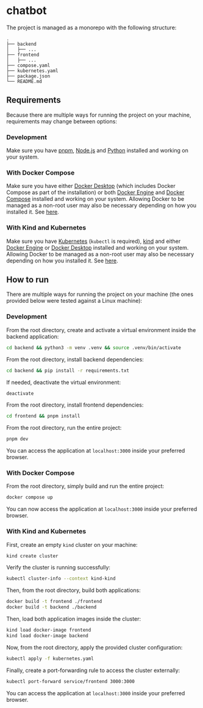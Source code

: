# chatbot
The project is managed as a monorepo with the following structure:
```
.
├── backend
│   ├── ...
├── frontend
│   ├── ...
├── compose.yaml
├── kubernetes.yaml
├── package.json
└── README.md
```
## Requirements
Because there are multiple ways for running the project on your machine, requirements may change between options:
### Development
Make sure you have [pnpm](https://pnpm.io/), [Node.js](https://nodejs.org/en) and [Python](https://www.python.org/downloads/) installed and working on your system.
### With Docker Compose
Make sure you have either [Docker Desktop](https://docs.docker.com/get-docker) (which includes Docker Compose as part of the installation) or both [Docker Engine](https://docs.docker.com/engine/) and [Docker Compose](https://docs.docker.com/compose/) installed and working on your system. Allowing Docker to be managed as a non-root user may also be necessary depending on how you installed it. See [here](https://docs.docker.com/engine/install/linux-postinstall/#manage-docker-as-a-non-root-user).
### With Kind and Kubernetes
Make sure you have [Kubernetes](https://kubernetes.io/releases/download/) (`kubectl` is required), [kind](https://kind.sigs.k8s.io/) and either [Docker Engine](https://docs.docker.com/engine/) or [Docker Desktop](https://docs.docker.com/get-docker) installed and working on your system. Allowing Docker to be managed as a non-root user may also be necessary depending on how you installed it. See [here](https://docs.docker.com/engine/install/linux-postinstall/#manage-docker-as-a-non-root-user).
## How to run
There are multiple ways for running the project on your machine (the ones provided below were tested against a Linux machine):
### Development
From the root directory, create and activate a virtual environment inside the backend application:
```bash
cd backend && python3 -m venv .venv && source .venv/bin/activate
```
From the root directory, install backend dependencies:
```bash
cd backend && pip install -r requirements.txt
```
If needed, deactivate the virtual environment:
```bash
deactivate
```
From the root directory, install frontend dependencies:
```bash
cd frontend && pnpm install
```
From the root directory, run the entire project:
```bash
pnpm dev
```
You can access the application at `localhost:3000` inside your preferred browser.
### With Docker Compose
From the root directory, simply build and run the entire project:
```bash
docker compose up
```
You can now access the application at `localhost:3000` inside your preferred browser.
### With Kind and Kubernetes
First, create an empty `kind` cluster on your machine:
```bash
kind create cluster
```
Verify the cluster is running successfully:
```bash
kubectl cluster-info --context kind-kind
```
Then, from the root directory, build both applications:
```bash
docker build -t frontend ./frontend
docker build -t backend ./backend
```
Then, load both application images inside the cluster:
```bash
kind load docker-image frontend
kind load docker-image backend
```
Now, from the root directory, apply the provided cluster configuration:
```bash
kubectl apply -f kubernetes.yaml
```
Finally, create a port-forwarding rule to access the cluster externally:
```bash
kubectl port-forward service/frontend 3000:3000
```
You can access the application at `localhost:3000` inside your preferred browser.
